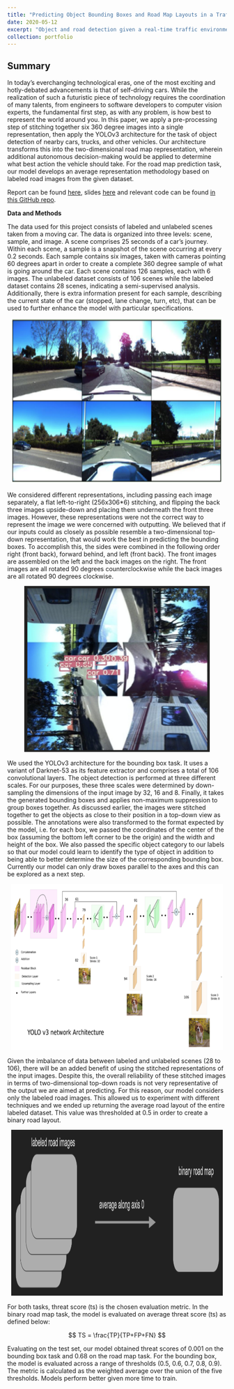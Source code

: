 ```yaml
---
title: "Predicting Object Bounding Boxes and Road Map Layouts in a Traffic Environment"
date: 2020-05-12
excerpt: "Object and road detection given a real-time traffic environment.<br/><img src='/images/DLoriginal.png' style='width:395px;height:254px;'>"
collection: portfolio
---
```


## Summary

In today’s everchanging technological eras, one of the most exciting and hotly-debated advancements is that of self-driving cars. While the realization of such a futuristic piece of technology requires the coordination of many talents, from engineers to software developers to computer vision experts, the fundamental first step, as with any problem, is how best to represent the world around you. In this paper, we apply a pre-processing step of stitching together six 360 degree images into a single representation, then apply the YOLOv3 architecture for the task of object detection of nearby cars, trucks, and other vehicles. Our architecture transforms this into the two-dimensional road map representation, wherein additional autonomous decision-making would be applied to determine what best action the vehicle should take. For the road map prediction task, our model develops an average representation methodology based on labeled road images from the given dataset.

Report can be found [here](https://github.com/zivschwartz/Bounding-Box-Roadmap/blob/master/%5B52%5D%20-%20%5BAlfs%20Angels%5D%20-%20Report.pdf), slides [here](https://github.com/zivschwartz/Bounding-Box-Roadmap/blob/master/Slides.pdf) and relevant code can be found [in this GitHub repo](https://github.com/zivschwartz/Bounding-Box-Roadmap).

**Data and Methods** 

The data used for this project consists of labeled and unlabeled scenes taken from a moving car. The data is organized into three levels: scene, sample, and image. A scene comprises 25 seconds of a car’s journey. Within each scene, a sample is a snapshot of the scene occurring at every 0.2 seconds. Each sample contains six images, taken with cameras pointing 60 degrees apart in order to create a complete 360 degree sample of what is going around the car. Each scene contains 126 samples, each with 6 images. The unlabeled dataset consists of 106 scenes while the labeled dataset contains 28 scenes, indicating a semi-supervised analysis. Additionally, there is extra information present for each sample, describing the current state of the car (stopped, lane change, turn, etc), that can be used to further enhance the model with particular specifications.

<p align="center">
  <img width="485.5" height="381" src="/images/DLoriginal.png">
</p>

We considered different representations, including passing each image separately, a flat left-to-right (256x306*6) stitching, and flipping the back three images upside-down and placing them underneath the front three images. However, these representations were not the correct way to represent the image we were concerned with outputting. We believed that if our inputs could as closely as possible resemble a two-dimensional top-down representation, that would work the best in predicting the bounding boxes. To accomplish this, the sides were combined in the following order right (front back), forward behind, and left (front back). The front images are assembled on the left and the back images on the right. The front images are all rotated 90 degrees counterclockwise while the back images are all rotated 90 degrees clockwise.

<p align="center">
  <img width="425.5" height="381" src="/images/DLstitch.png">
</p>

We used the YOLOv3 architecture for the bounding box task. It uses a variant of Darknet-53 as its feature extractor and comprises a total of 106 convolutional layers. The object detection is performed at three different scales. For our purposes, these three scales were determined by down-sampling the dimensions of the input image by 32, 16 and 8. Finally, it takes the generated bounding boxes and applies non-maximum suppression to group boxes together. As discussed earlier, the images were stitched together to get the objects as close to their position in a top-down view as possible. The annotations were also transformed to the format expected by the model, i.e. for each box, we passed the coordinates of the center of the box (assuming the bottom left corner to be the origin) and the width and height of the box. We also passed the specific object category to our labels so that our model could learn to identify the type of object in addition to being able to better determine the size of the corresponding bounding box. Currently our model can only draw boxes parallel to the axes and this can be explored as a next step.

<p align="center">
  <img width="485.5" height="381" src="/images/DLboxarch.png">
</p>

Given the imbalance of data between labeled and unlabeled scenes (28 to 106), there will be an added benefit of using the stitched representations of the input images. Despite this, the overall reliability of these stitched images in terms of two-dimensional top-down roads is not very representative of the output we are aimed at predicting. For this reason, our model considers only the labeled road images. This allowed us to experiment with different techniques and we ended up returning the average road layout of the entire labeled dataset. This value was thresholded at 0.5 in order to create a binary road layout.

<p align="center">
  <img width="485.5" height="381" src="/images/DLroadmap.png">
</p>

For both tasks, threat score (ts) is the chosen evaluation metric. In the binary road map task, the model is evaluated on average threat score (ts) as defined below:

$$ TS = \frac{TP}{TP+FP+FN} $$

Evaluating on the test set, our model obtained threat scores of 0.001 on the bounding box task and 0.68 on the road map task. For the bounding box, the model is evaluated across a range of thresholds (0.5, 0.6, 0.7, 0.8, 0.9). The metric is calculated as the weighted average over the union of the five thresholds. Models perform better given more time to train. 


